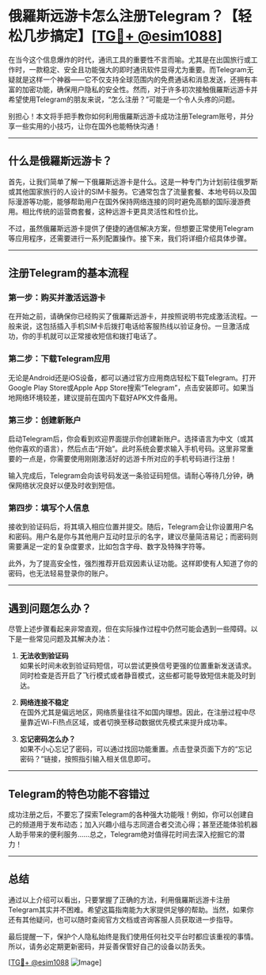 # 俄羅斯远游卡怎么注册Telegram？【轻松几步搞定】[[TG💪+ @esim1088](https://t.me/s/esim1088)]

在当今这个信息爆炸的时代，通讯工具的重要性不言而喻。尤其是在出国旅行或工作时，一款稳定、安全且功能强大的即时通讯软件显得尤为重要。而Telegram无疑就是这样一个神器——它不仅支持全球范围内的免费通话和消息发送，还拥有丰富的加密功能，确保用户隐私的安全性。然而，对于许多初次接触俄羅斯远游卡并希望使用Telegram的朋友来说，“怎么注册？”可能是一个令人头疼的问题。

别担心！本文将手把手教你如何利用俄羅斯远游卡成功注册Telegram账号，并分享一些实用的小技巧，让你在国外也能畅快沟通！

---

## 什么是俄羅斯远游卡？

首先，让我们简单了解一下俄羅斯远游卡是什么。这是一种专门为计划前往俄罗斯或其他国家旅行的人设计的SIM卡服务。它通常包含了流量套餐、本地号码以及国际漫游等功能，能够帮助用户在国外保持网络连接的同时避免高额的国际漫游费用。相比传统的运营商套餐，这种远游卡更具灵活性和性价比。

不过，虽然俄羅斯远游卡提供了便捷的通信解决方案，但想要正常使用Telegram等应用程序，还需要进行一系列配置操作。接下来，我们将详细介绍具体步骤。

---

## 注册Telegram的基本流程

### 第一步：购买并激活远游卡
在开始之前，请确保你已经购买了俄羅斯远游卡，并按照说明书完成激活流程。一般来说，这包括插入手机SIM卡后拨打电话给客服热线以验证身份。一旦激活成功，你的手机就可以正常接收短信和拨打电话了。

### 第二步：下载Telegram应用
无论是Android还是iOS设备，都可以通过官方应用商店轻松下载Telegram。打开Google Play Store或Apple App Store搜索“Telegram”，点击安装即可。如果当地网络环境较差，建议提前在国内下载好APK文件备用。

### 第三步：创建新账户
启动Telegram后，你会看到欢迎界面提示你创建新账户。选择语言为中文（或其他你喜欢的语言），然后点击“开始”。此时系统会要求输入手机号码。这里非常重要的一点是，你需要使用刚刚激活好的远游卡所对应的手机号码进行注册！

输入完成后，Telegram会向该号码发送一条验证码短信。请耐心等待几分钟，确保网络状况良好以便及时收到短信。

### 第四步：填写个人信息
接收到验证码后，将其填入相应位置并提交。随后，Telegram会让你设置用户名和密码。用户名是你与其他用户互动时显示的名字，建议尽量简洁易记；而密码则需要满足一定的复杂度要求，比如包含字母、数字及特殊字符等。

此外，为了提高安全性，强烈推荐开启双因素认证功能。这样即使有人知道了你的密码，也无法轻易登录你的账户。

---

## 遇到问题怎么办？

尽管上述步骤看起来非常直观，但在实际操作过程中仍然可能会遇到一些障碍。以下是一些常见问题及其解决办法：

1. **无法收到验证码**  
   如果长时间未收到验证码短信，可以尝试更换信号更强的位置重新发送请求。同时检查是否开启了飞行模式或者静音模式，这些都可能导致短信未能及时到达。

2. **网络连接不稳定**  
   在国外尤其是偏远地区，网络质量往往不如国内理想。因此，在注册过程中尽量靠近Wi-Fi热点区域，或者切换至移动数据优先模式来提升成功率。

3. **忘记密码怎么办？**  
   如果不小心忘记了密码，可以通过找回功能重置。点击登录页面下方的“忘记密码？”链接，按照指引输入相关信息即可。

---

## Telegram的特色功能不容错过

成功注册之后，不要忘了探索Telegram的各种强大功能哦！例如，你可以创建自己的频道用于发布动态；加入兴趣小组与志同道合者交流心得；甚至还能体验机器人助手带来的便利服务……总之，Telegram绝对值得花时间去深入挖掘它的潜力！

---

## 总结

通过以上介绍可以看出，只要掌握了正确的方法，利用俄羅斯远游卡注册Telegram其实并不困难。希望这篇指南能为大家提供足够的帮助。当然，如果你还有其他疑问，也可以随时查阅官方文档或咨询客服人员获取进一步指导。

最后提醒一下，保护个人隐私始终是我们使用任何社交平台时都应该重视的事情。所以，请务必定期更新密码，并妥善保管好自己的设备以防丢失。

[[TG💪+ @esim1088](https://t.me/s/esim1088) ![Image](https://i.postimg.cc/4NQfJmqS/Snipaste-2025-05-13-00-14-12.png)]
